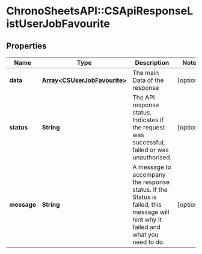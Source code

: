 # ChronoSheetsAPI::CSApiResponseListUserJobFavourite

## Properties
Name | Type | Description | Notes
------------ | ------------- | ------------- | -------------
**data** | [**Array&lt;CSUserJobFavourite&gt;**](CSUserJobFavourite.md) | The main Data of the response | [optional] 
**status** | **String** | The API response status. Indicates if the request was successful, failed or was unauthorised. | [optional] 
**message** | **String** | A message to accompany the response status.  If the Status is failed, this message will hint why it failed and what you need to do. | [optional] 


